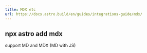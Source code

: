 ```yaml
---
title: MDX etc
url: https://docs.astro.build/en/guides/integrations-guide/mdx/
---
```

## npx astro add mdx
support MD and MDX (MD with JS)